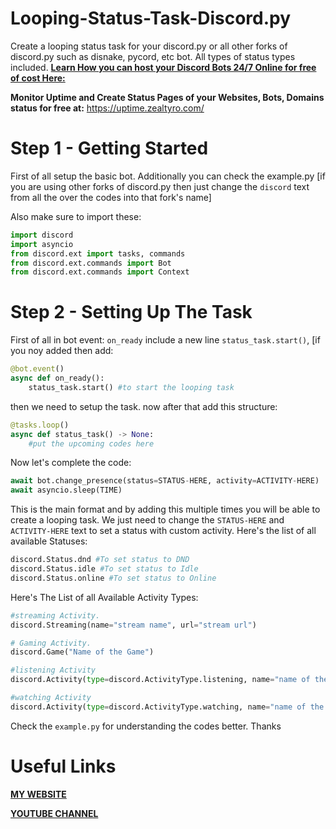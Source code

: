 # Looping-Status-Task-Discord.py
Create a looping status task for your discord.py or all other forks of discord.py such as disnake, pycord, etc bot. All types of status types included.
[**Learn How you can host your Discord Bots 24/7 Online for free of cost Here:**](https://www.zealtyro.com/how-to-host-a-python-or-node-js-app-24-7-online-for-free/)

**Monitor Uptime and Create Status Pages of your Websites, Bots, Domains status for free at:**
https://uptime.zealtyro.com/

# Step 1 - Getting Started 
First of all setup the basic bot. Additionally you can check the example.py [if you are using other forks of discord.py then just change the `discord` text from all the over the codes into that fork's name]

Also make sure to import these:
```py
import discord
import asyncio
from discord.ext import tasks, commands
from discord.ext.commands import Bot
from discord.ext.commands import Context
```
# Step 2 - Setting Up The Task
First of all in bot event: `on_ready` include a new line ```status_task.start()```,
[if you noy added then add:
```py
@bot.event()
async def on_ready():
    status_task.start() #to start the looping task
```
then we need to setup the task. now after that add this structure:
```py
@tasks.loop()
async def status_task() -> None:
    #put the upcoming codes here
```
Now let's complete the code:
```py
await bot.change_presence(status=STATUS-HERE, activity=ACTIVITY-HERE)
await asyncio.sleep(TIME)
```
This is the main format and by adding this multiple times you will be able to create a looping task. We just need to change the `STATUS-HERE` and `ACTIVITY-HERE` text to set a status with custom activity.
Here's the list of all available Statuses:
```py
discord.Status.dnd #To set status to DND
discord.Status.idle #To set status to Idle
discord.Status.online #To set status to Online
```
Here's The List of all Available Activity Types:
```py
#streaming Activity.
discord.Streaming(name="stream name", url="stream url")

# Gaming Activity.
discord.Game("Name of the Game")

#listening Activity
discord.Activity(type=discord.ActivityType.listening, name="name of the music")

#watching Activity
discord.Activity(type=discord.ActivityType.watching, name="name of the movie")
```
Check the `example.py` for understanding the codes better. Thanks

# Useful Links
**[MY WEBSITE](https://zealtyro.com)**

**[YOUTUBE CHANNEL](https://youtube.com/ZealTyro)**
